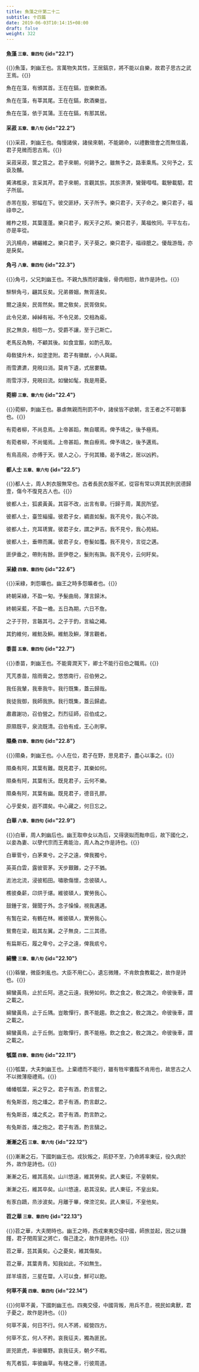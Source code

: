 ```yaml
---
title: 魚藻之什第二十二
subtitle: 十四篇
date: 2019-06-03T10:14:15+08:00
draft: false
weight: 322
---
```


#### 魚藻 <small>三章、章四句</small> {id="22.1"}

{{<alert info>}}魚藻，刺幽王也。言萬物失其性，王居鎬京，將不能以自樂，故君子思古之武王焉。{{</alert>}}

<p id="22.1.1">魚在在藻，有頒其首。王在在鎬，豈樂飲酒。</p>
<p id="22.1.2">魚在在藻，有莘其尾。王在在鎬，飲酒樂豈。</p>
<p id="22.1.3">魚在在藻，依于其蒲。王在在鎬，有那其居。</p>

#### 采菽 <small>五章、章八句</small> {id="22.2"}

{{<alert info>}}采菽，刺幽王也。侮慢諸侯，諸侯來朝，不能錫命，以禮數徵會之而無信義，君子見微而思古焉。{{</alert>}}

<p id="22.2.1">采菽采菽，筐之筥之。君子來朝，何錫予之。雖無予之，路車乘馬。又何予之，玄袞及黼。</p>
<p id="22.2.2">觱沸檻泉，言采其芹。君子來朝，言觀其旂。其旂淠淠，鸞聲嘒嘒。載驂載駟，君子所屆。</p>
<p id="22.2.3">赤芾在股，邪幅在下。彼交匪紓，天子所予。樂只君子，天子命之。樂只君子，福祿申之。</p>
<p id="22.2.4">維柞之枝，其葉蓬蓬。樂只君子，殿天子之邦。樂只君子，萬福攸同。平平左右，亦是率從。</p>
<p id="22.2.5">汎汎楊舟，紼纚維之。樂只君子，天子葵之。樂只君子，福祿膍之。優哉游哉，亦是戾矣。</p>

#### 角弓 <small>八章、章四句</small> {id="22.3"}

{{<alert info>}}角弓，父兄刺幽王也。不親九族而好讒佞，骨肉相怨，故作是詩也。{{</alert>}}

<p id="22.3.1">騂騂角弓，翩其反矣。兄弟昬姻，無胥遠矣。</p>
<p id="22.3.2">爾之遠矣，民胥然矣。爾之敎矣，民胥傚矣。</p>
<p id="22.3.3">此令兄弟，綽綽有裕。不令兄弟，交相為瘉。</p>
<p id="22.3.4">民之無良，相怨一方。受爵不讓，至于己斯亡。</p>
<p id="22.3.5">老馬反為駒，不顧其後。如食宜饇，如酌孔取。</p>
<p id="22.3.6">毋敎猱升木，如塗塗附。君子有徽猷，小人與屬。</p>
<p id="22.3.7">雨雪瀌瀌，見晛曰消。莫肯下遺，式居婁驕。</p>
<p id="22.3.8">雨雪浮浮，見晛曰流。如蠻如髦，我是用憂。</p>

#### 菀柳 <small>三章、章六句</small> {id="22.4"}

{{<alert info>}}菀柳，刺幽王也。暴虐無親而刑罰不中，諸侯皆不欲朝，言王者之不可朝事也。{{</alert>}}

<p id="22.4.1">有菀者柳，不尚息焉。上帝甚蹈，無自暱焉。俾予靖之，後予極焉。</p>
<p id="22.4.2">有菀者柳，不尚愒焉。上帝甚蹈，無自瘵焉。俾予靖之，後予邁焉。</p>
<p id="22.4.3">有鳥高飛，亦傅于天。彼人之心，于何其臻。曷予靖之，居以凶矜。</p>

#### 都人士 <small>五章、章六句</small> {id="22.5"}

{{<alert info>}}都人士，周人刺衣服無常也。古者長民衣服不貳，從容有常以齊其民則民德歸壹，傷今不復見古人也。{{</alert>}}

<p id="22.5.1">彼都人士，狐裘黃黃。其容不改，出言有章。行歸于周，萬民所望。</p>
<p id="22.5.2">彼都人士，臺笠緇撮。彼君子女，綢直如髮。我不見兮，我心不說。</p>
<p id="22.5.3">彼都人士，充耳琇實。彼君子女，謂之尹吉。我不見兮，我心苑結。</p>
<p id="22.5.4">彼都人士，垂帶而厲。彼君子女，卷髮如蠆。我不見兮，言從之邁。</p>
<p id="22.5.5">匪伊垂之，帶則有餘。匪伊卷之，髮則有旟。我不見兮，云何盱矣。</p>

#### 采綠 <small>四章、章四句</small> {id="22.6"}

{{<alert info>}}采綠，刺怨曠也。幽王之時多怨曠者也。{{</alert>}}

<p id="22.6.1">終朝采綠，不盈一匊。予髮曲局，薄言歸沐。</p>
<p id="22.6.2">終朝采藍，不盈一襜。五日為期，六日不詹。</p>
<p id="22.6.3">之子于狩，言韔其弓。之子于釣，言綸之繩。</p>
<p id="22.6.4">其釣維何，維魴及鱮。維魴及鱮，薄言觀者。</p>

#### 黍苗 <small>五章、章四句</small> {id="22.7"}

{{<alert info>}}黍苗，刺幽王也。不能膏潤天下，卿士不能行召伯之職焉。{{</alert>}}

<p id="22.7.1">芃芃黍苗，陰雨膏之。悠悠南行，召伯勞之。</p>
<p id="22.7.2">我任我輦，我車我牛。我行既集，蓋云歸哉。</p>
<p id="22.7.3">我徒我御，我師我旅。我行既集，蓋云歸處。</p>
<p id="22.7.4">肅肅謝功，召伯營之。烈烈征師，召伯成之。</p>
<p id="22.7.5">原隰既平，泉流既清。召伯有成，王心則寧。</p>

#### 隰桑 <small>四章、章四句</small> {id="22.8"}

{{<alert info>}}隰桑，刺幽王也。小人在位，君子在野，思見君子，盡心以事之。{{</alert>}}

<p id="22.8.1">隰桑有阿，其葉有難。既見君子，其樂如何。</p>
<p id="22.8.2">隰桑有阿，其葉有沃。既見君子，云何不樂。</p>
<p id="22.8.3">隰桑有阿，其葉有幽。既見君子，德音孔膠。</p>
<p id="22.8.4">心乎愛矣，遐不謂矣。中心藏之，何日忘之。</p>

#### 白華 <small>八章、章四句</small> {id="22.9"}

{{<alert info>}}白華，周人刺幽后也。幽王取申女以為后，又得褒姒而黜申后，故下國化之，以妾為妻、以孽代宗而王弗能治，周人為之作是詩也。{{</alert>}}

<p id="22.9.1">白華菅兮，白茅束兮。之子之遠，俾我獨兮。</p>
<p id="22.9.2">英英白雲，露彼菅茅。天步艱難，之子不猶。</p>
<p id="22.9.3">滮池北流，浸彼稻田。嘯歌傷懷，念彼碩人。</p>
<p id="22.9.4">樵彼桑薪，卬烘于煁。維彼碩人，實勞我心。</p>
<p id="22.9.5">鼓鍾于宮，聲聞于外。念子懆懆，視我邁邁。</p>
<p id="22.9.6">有鶖在梁，有鶴在林。維彼碩人，實勞我心。</p>
<p id="22.9.7">鴛鴦在梁，戢其左翼。之子無良，二三其德。</p>
<p id="22.9.8">有扁斯石，履之卑兮。之子之遠，俾我疧兮。</p>

#### 綿蠻 <small>三章、章八句</small> {id="22.10"}

{{<alert info>}}緜蠻，微臣刺亂也。大臣不用仁心，遺忘微賤，不肯飲食教載之，故作是詩也。{{</alert>}}

<p id="22.10.1">綿蠻黃鳥，止於丘阿。道之云遠，我勞如何。飲之食之，敎之誨之。命彼後車，謂之載之。</p>
<p id="22.10.2">綿蠻黃鳥，止于丘隅。豈敢憚行，畏不能趨。飲之食之，敎之誨之。命彼後車，謂之載之。</p>
<p id="22.10.3">綿蠻黃鳥，止于丘側。豈敢憚行，畏不能極。飲之食之，敎之誨之。命彼後車，謂之載之。</p>

#### 瓠葉 <small>四章、章四句</small> {id="22.11"}

{{<alert info>}}瓠葉，大夫刺幽王也。上棄禮而不能行，雖有牲牢饔餼不肯用也，故思古之人不以微薄廢禮焉。{{</alert>}}

<p id="22.11.1">幡幡瓠葉，采之亨之。君子有酒，酌言嘗之。</p>
<p id="22.11.2">有兔斯首，炮之燔之。君子有酒，酌言獻之。</p>
<p id="22.11.3">有兔斯首，燔之炙之。君子有酒，酌言酢之。</p>
<p id="22.11.4">有兔斯首，燔之炮之。君子有酒，酌言醻之。</p>

#### 漸漸之石 <small>三章、章六句</small> {id="22.12"}

{{<alert info>}}漸漸之石，下國刺幽王也。戎狄叛之，荊舒不至，乃命將率東征，役久病於外，故作是詩也。{{</alert>}}

<p id="22.12.1">漸漸之石，維其高矣。山川悠遠，維其勞矣。武人東征，不皇朝矣。</p>
<p id="22.12.2">漸漸之石，維其卒矣。山川悠遠，曷其沒矣。武人東征，不皇出矣。</p>
<p id="22.12.3">有豕白蹢，烝涉波矣。月離于畢，俾滂沱矣。武人東征，不皇他矣。</p>

#### 苕之華 <small>三章、章四句</small> {id="22.13"}

{{<alert info>}}苕之華，大夫閔時也。幽王之時，西戎東夷交侵中國，師旅並起，因之以饑饉，君子閔周室之將亡，傷己逢之，故作是詩也。{{</alert>}}

<p id="22.13.1">苕之華，芸其黃矣。心之憂矣，維其傷矣。</p>
<p id="22.13.2">苕之華，其葉靑靑。知我如此，不如無生。</p>
<p id="22.13.3">牂羊墳首，三星在罶。人可以食，鮮可以飽。</p>

#### 何草不黃 <small>四章、章四句</small> {id="22.14"}

{{<alert info>}}何草不黃，下國刺幽王也。四夷交侵，中國背叛，用兵不息，視民如禽獸，君子憂之，故作是詩也。{{</alert>}}

<p id="22.14.1">何草不黃，何日不行。何人不將，經營四方。</p>
<p id="22.14.2">何草不玄，何人不矜。哀我征夫，獨為匪民。</p>
<p id="22.14.3">匪兕匪虎，率彼曠野。哀我征夫，朝夕不暇。</p>
<p id="22.14.4">有芃者狐，率彼幽草。有棧之車，行彼周道。</p>
